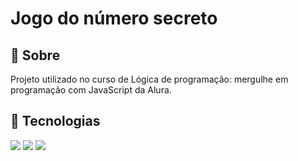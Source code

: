 <h1>Jogo do número secreto</h1>
 
 <h2>🔖 Sobre</h2>
 <p>Projeto utilizado no curso de Lógica de programação: mergulhe em programação com JavaScript da Alura.</p>
 
 ## 🚀 Tecnologias
 <div>
   <img src="https://img.shields.io/badge/HTML-239120?style=for-the-badge&logo=html5&logoColor=white">
   <img src="https://img.shields.io/badge/CSS-239120?&style=for-the-badge&logo=css3&logoColor=white">
   <img src="https://img.shields.io/badge/JavaScript-F7DF1E?style=for-the-badge&logo=javascript&logoColor=black">
 </div>
